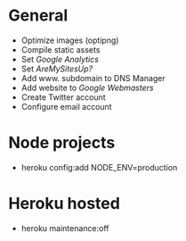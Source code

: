 # General
* Optimize images (optipng)
* Compile static assets
* Set *Google Analytics*
* Set *AreMySitesUp?*
* Add www. subdomain to DNS Manager
* Add website to *Google Webmasters*
* Create Twitter account
* Configure email account

# Node projects
* heroku config:add NODE_ENV=production

# Heroku hosted
* heroku maintenance:off
